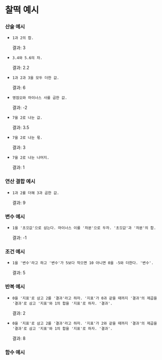 # 찰떡 예시



### 산술 예시
* `1과 2의 합.`
  
  결과: 3

* `3.4와 5.6의 차.`

  결과: 2.2

* `1과 2과 3을 모두 더한 값.`

  결과: 6

* `영점오와 마이너스 사를 곱한 값.`

  결과: -2

* `7을 2로 나눈 값.`

  결과: 3.5

* `7을 2로 나눈 몫.`

  결과: 3

* `7을 2로 나눈 나머지.`

  결과: 1

### 연산 결합 예시

* `1과 2를 더해 3과 곱한 값.`

  결과: 9

### 변수 예시

* `1을 '초깃값'으로 삼는다. 마이너스 이를 '차분'으로 두자. '초깃값'과 '차분'의 합.`

  결과: -1

### 조건 예시
* `1을 '변수'라고 하고 '변수'가 5보다 작으면 10 아니면 0을 -5와 더한다. '변수'.`

  결과: 5

### 반복 예시

* `0을 '지표'로 삼고 2를 '결과'라고 하자. '지표'가 0과 같을 때까지 '결과'의 제곱을 '결과'로 삼고 '지표'와 1의 합을 '지표'로 하자. '결과'.`

  결과: 2

* `0을 '지표'로 삼고 2를 '결과'라고 하자. '지표'가 2와 같을 때까지 '결과'의 제곱을 '결과'로 삼고 '지표'와 1의 합을 '지표'로 하자. '결과'.`

  결과: 8

### 함수 예시
